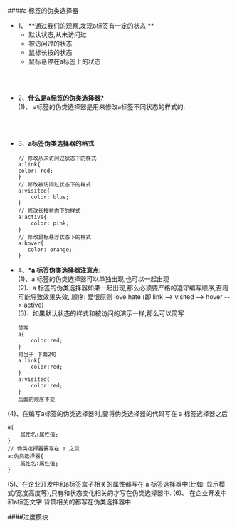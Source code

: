 ####a 标签的伪类选择器

- 1、 **通过我们的观察,发现a标签有一定的状态 **
    - 默认状态,从未访问过
    - 被访问过的状态
    - 鼠标长按的状态
    - 鼠标悬停在a标签上的状态
    
    
 <br><br>   
- 2、**什么是a标签的伪类选择器?**<br>
(1)、 a标签的伪类选择器是用来修改a标签不同状态的样式的.



<br><br>   
- 3、**a标签伪类选择器的格式**

    ```
    // 修改从未访问过状态下的样式
    a:link{
    color: red;
    }
    // 修改被访问过状态下的样式
    a:visited{
        color: blue;
    }
    // 修改长按状态下的样式
    a:active{
        color: pink;
    }
    // 修改鼠标悬浮状态下的样式
    a:hover{
       color: orange;
    }
    ```
    
- 4、***a 标签伪类选择器注意点:**<br>
(1)、a 标签的伪类选择器可以单独出现,也可以一起出现<br>
(2)、a 标签的伪类选择器如果一起出现,那么必须要严格的遵守编写顺序,否则可能导致效果失效, 顺序: 爱恨原则 love hate (即 link --> visited --> hover --> active)<br>
(3)、如果默认状态的样式和被访问的演示一样,那么可以简写

    ```
    简写
    a{
        color:red;
    }
    相当于 下面2句
    a:link{
        color:red;
    }
    a:visited{
        color:red;
    }
    后面的顺序不变
    ```
(4)、在编写a标签的伪类选择器时,要将伪类选择器的代码写在 a 标签选择器之后
```
a{
    属性名:属性值;    
}
// 伪类选择器要写在 a 之后
a:伪类选择器{
    属性名:属性值;  
}
```
(5)、在企业开发中和a标签盒子相关的属性都写在 a 标签选择器中(比如: 显示模式/宽度高度等),只有和状态变化相关的才写在伪类选择器中.
(6)、 在企业开发中和a标签文字 背景相关的都写在伪类选择器中.

  
  
  
 ####过度模块
 




